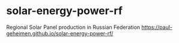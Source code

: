 # solar-energy-power-rf
Regional Solar Panel production in Russian Federation
https://paul-geheimen.github.io/solar-energy-power-rf/
